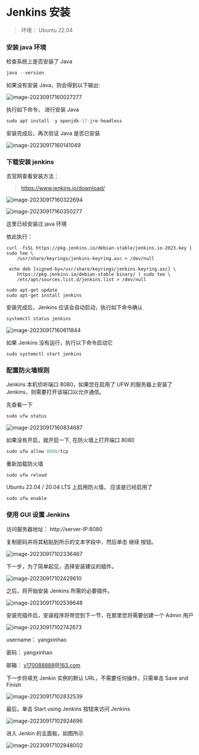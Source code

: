# Jenkins 安装

> 环境： Ubuntu 22.04

### 安装 java 环境

检查系统上是否安装了 Java

```js
java --version
```

如果没有安装 Java，则会得到以下输出:

![image-20230917160027277](https://qn.huat.xyz/mac/202309171600306.png)

执行如下命令， 进行安装 Java

```js
sudo apt install -y openjdk-17-jre-headless
```

安装完成后，再次验证 Java 是否已安装

![image-20230917160141049](https://qn.huat.xyz/mac/202309171601077.png)

### 下载安装 jenkins

去官网查看安装方法：

> https://www.jenkins.io/download/

![image-20230917160322694](https://qn.huat.xyz/mac/202309171603712.png)

![image-20230917160350277](https://qn.huat.xyz/mac/202309171603294.png)

这里已经安装过 java 环境

依此执行：

```
curl -fsSL https://pkg.jenkins.io/debian-stable/jenkins.io-2023.key | sudo tee \
    /usr/share/keyrings/jenkins-keyring.asc > /dev/null
```

```
 echo deb [signed-by=/usr/share/keyrings/jenkins-keyring.asc] \
    https://pkg.jenkins.io/debian-stable binary/ | sudo tee \
    /etc/apt/sources.list.d/jenkins.list > /dev/null
```

```
sudo apt-get update
sudo apt-get install jenkins
```

安装完成后，Jenkins 应该会自动启动，执行如下命令确认

```js
systemctl status jenkins
```

![image-20230917160611844](https://qn.huat.xyz/mac/202309171606864.png)

如果 Jenkins 没有运行，执行以下命令启动它

```
sudo systemctl start jenkins
```

### 配置防火墙规则

Jenkins 本机侦听端口 8080，如果您在启用了 UFW 的服务器上安装了 Jenkins，则需要打开该端口以允许通信。

先查看一下

```js
sudo ufw status
```

![image-20230917160834687](https://qn.huat.xyz/mac/202309171608712.png)

如果没有开启，就开启一下, 在防火墙上打开端口 8080

```js
sudo ufw allow 8080/tcp
```

重新加载防火墙

```
sudo ufw reload
```

Ubuntu 22.04 / 20.04 LTS 上启用防火墙， 应该是已经启用了

```
sudo ufw enable
```

### 使用 GUI 设置 Jenkins

访问服务器地址： http://server-IP:8080

复制密码并将其粘贴到所示的文本字段中，然后单击 继续 按钮。

![image-20230917102336467](https://qn.huat.xyz/mac/202309171023508.png)

下一步，为了简单起见，选择安装建议的插件。

![image-20230917102429610](https://qn.huat.xyz/mac/202309171024650.png)

之后，将开始安装 Jenkins 所需的必要插件。

![image-20230917102536648](https://qn.huat.xyz/mac/202309171025691.png)

安装完插件后，安装程序将带您到下一节，在那里您将需要创建一个 Admin 用户

![image-20230917102742673](https://qn.huat.xyz/mac/202309171027698.png)

username： yangxinhao

密码： yangxinhao

邮箱： y170088888@163.com

下一步将填充 Jenkin 实例的默认 URL，不需要任何操作，只需单击 Save and Finish

![image-20230917102832539](https://qn.huat.xyz/mac/202309171028564.png)

最后，单击 Start using Jenkins 按钮来访问 Jenkins

![image-20230917102924696](https://qn.huat.xyz/mac/202309171029729.png)

进入 Jenkin 的主面板，如图所示

![image-20230917102948002](https://qn.huat.xyz/mac/202309171029037.png)
